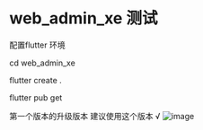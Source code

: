 # web_admin_xe 测试

配置flutter 环境


cd web_admin_xe

flutter create . 

flutter pub get




第一个版本的升级版本 建议使用这个版本 √
![image](https://github.com/msfm2018/web_admin2/blob/v1.2/i1.png)

